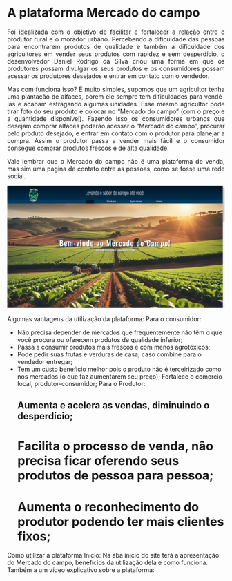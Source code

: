 # A plataforma Mercado do campo
  
  <p align="justify">Foi idealizada com o objetivo de facilitar e fortalecer a relação entre o produtor rural e o morador urbano. Percebendo a dificuldade das pessoas para encontrarem produtos de qualidade e também a dificuldade dos agricultores em vender seus produtos com rapidez e sem desperdício, o desenvolvedor Daniel Rodrigo da Silva criou uma forma em que os produtores possam divulgar os seus produtos e os consumidores possam acessar os produtores desejados e entrar em contato com o vendedor.</p>
     <p align="justify">Mas com funciona isso? É muito simples, supomos que um agricultor tenha uma plantação de alfaces, porem ele sempre tem dificuldades para vendê-las e acabam estragando algumas unidades. Esse mesmo agricultor pode tirar foto do seu produto e colocar no “Mercado do campo” (com o preço e a quantidade disponível). Fazendo isso os consumidores urbanos que desejam comprar alfaces poderão acessar o “Mercado do campo”, procurar pelo produto desejado, e entrar em contato com o produtor para planejar a compra. Assim o produtor passa a vender mais fácil e o consumidor consegue comprar produtos frescos e de alta qualidade.</p>
     <p align="justify">Vale lembrar que o Mercado do campo não é uma plataforma de venda, mas sim uma pagina de contato entre as pessoas, como se fosse uma rede social.</p> 


<img src="https://github.com/Daniel-programer123/Projeto-Agrinho---Mercado-do-Campo/blob/c3098d6b3680bf3b0ec066b61166489d308ca350/prints_agrinho/imagem%201.png">

Algumas vantagens da utilização da plataforma:
Para o consumidor:

- Não precisa depender de mercados que frequentemente não têm o que você procura ou oferecem produtos de qualidade inferior;
- Passa a consumir produtos mais frescos e com menos agrotóxicos;
- Pode pedir suas frutas e verduras de casa, caso combine para o vendedor entregar;
- Tem um custo beneficio melhor pois o produto não é terceirizado como nos mercados (o que faz aumentarem seu preço);
    Fortalece o comercio local, produtor-consumidor;
Para o Produtor:
    ## Aumenta e acelera as vendas, diminuindo o desperdício;
    # Facilita o processo de venda, não precisa ficar oferendo seus produtos de pessoa para pessoa;
    # Aumenta o reconhecimento do produtor podendo ter mais clientes fixos;



 Como utilizar a plataforma
Início: Na aba início do site terá a apresentação do Mercado do campo, benefícios da utilização dela e como funciona. Também a um vídeo explicativo sobre a plataforma:
